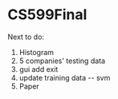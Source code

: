 # CS599Final
Next to do:
1. Histogram
2. 5 companies' testing data
3. gui add exit
4. update training data -- svm
5. Paper